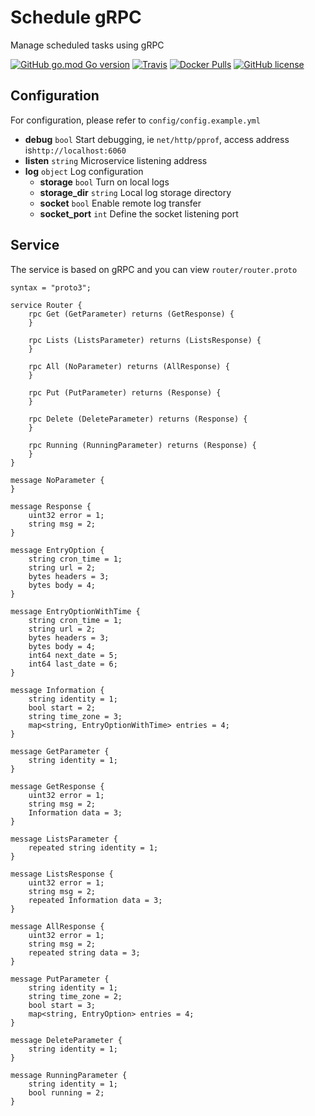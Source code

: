 # Schedule gRPC

Manage scheduled tasks using gRPC

[![GitHub go.mod Go version](https://img.shields.io/github/go-mod/go-version/kainonly/schedule-microservice?style=flat-square)](https://github.com/kainonly/schedule-microservice)
[![Travis](https://img.shields.io/travis/kainonly/schedule-microservice?style=flat-square)](https://www.travis-ci.org/kainonly/schedule-microservice)
[![Docker Pulls](https://img.shields.io/docker/pulls/kainonly/schedule-microservice.svg?style=flat-square)](https://hub.docker.com/r/kainonly/schedule-microservice)
[![GitHub license](https://img.shields.io/badge/license-MIT-blue.svg?style=flat-square)](https://raw.githubusercontent.com/kainonly/schedule-microservice/master/LICENSE)

## Configuration

For configuration, please refer to `config/config.example.yml`

- **debug** `bool` Start debugging, ie `net/http/pprof`, access address is`http://localhost:6060`
- **listen** `string` Microservice listening address
- **log** `object` Log configuration
    - **storage** `bool` Turn on local logs
    - **storage_dir** `string` Local log storage directory
    - **socket** `bool` Enable remote log transfer
    - **socket_port** `int` Define the socket listening port

## Service

The service is based on gRPC and you can view `router/router.proto`

```
syntax = "proto3";

service Router {
    rpc Get (GetParameter) returns (GetResponse) {
    }

    rpc Lists (ListsParameter) returns (ListsResponse) {
    }

    rpc All (NoParameter) returns (AllResponse) {
    }

    rpc Put (PutParameter) returns (Response) {
    }

    rpc Delete (DeleteParameter) returns (Response) {
    }

    rpc Running (RunningParameter) returns (Response) {
    }
}

message NoParameter {
}

message Response {
    uint32 error = 1;
    string msg = 2;
}

message EntryOption {
    string cron_time = 1;
    string url = 2;
    bytes headers = 3;
    bytes body = 4;
}

message EntryOptionWithTime {
    string cron_time = 1;
    string url = 2;
    bytes headers = 3;
    bytes body = 4;
    int64 next_date = 5;
    int64 last_date = 6;
}

message Information {
    string identity = 1;
    bool start = 2;
    string time_zone = 3;
    map<string, EntryOptionWithTime> entries = 4;
}

message GetParameter {
    string identity = 1;
}

message GetResponse {
    uint32 error = 1;
    string msg = 2;
    Information data = 3;
}

message ListsParameter {
    repeated string identity = 1;
}

message ListsResponse {
    uint32 error = 1;
    string msg = 2;
    repeated Information data = 3;
}

message AllResponse {
    uint32 error = 1;
    string msg = 2;
    repeated string data = 3;
}

message PutParameter {
    string identity = 1;
    string time_zone = 2;
    bool start = 3;
    map<string, EntryOption> entries = 4;
}

message DeleteParameter {
    string identity = 1;
}

message RunningParameter {
    string identity = 1;
    bool running = 2;
}
```